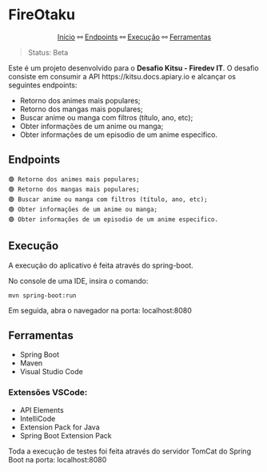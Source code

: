 # FireOtaku

<p align="center">
    <a href="#fireotaku">Início</a> ⚯ 
    <a href="#endpoints">Endpoints</a> ⚯ 
    <a href="#execução">Execução</a> ⚯ 
    <a href="#ferramentas">Ferramentas</a> 
</p>

> Status: Beta

<p>Este é um projeto desenvolvido para o <strong>Desafio Kitsu - Firedev IT</strong>. O desafio consiste em consumir a API https://kitsu.docs.apiary.io e alcançar os seguintes endpoints:</p>

+ Retorno dos animes mais populares;
+ Retorno dos mangas mais populares;
+ Buscar anime ou manga com filtros (título, ano, etc);
+ Obter informações de um anime ou manga;
+ Obter informações de um episodio de um anime especifico.

## Endpoints

    🟢 Retorno dos animes mais populares;
    🟢 Retorno dos mangas mais populares;
    🟢 Buscar anime ou manga com filtros (título, ano, etc);
    🟢 Obter informações de um anime ou manga;
    🟢 Obter informações de um episodio de um anime especifico.

## Execução

A execução do aplicativo é feita através do spring-boot.

No console de uma IDE, insira o comando:

`mvn spring-boot:run`

Em seguida, abra o navegador na porta: localhost:8080

## Ferramentas

* Spring Boot
* Maven
* Visual Studio Code

### Extensões VSCode:
* API Elements
* IntelliCode
* Extension Pack for Java
* Spring Boot Extension Pack

Toda a execução de testes foi feita através do servidor TomCat do Spring Boot na porta: localhost:8080
